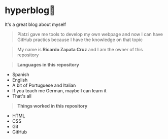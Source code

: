 # hyperblog💚
It's a great blog about myself

>Platzi gave me tools to develop my own webpage and now I can have GitHub practics because I have the knowledge on that topic

>My name is **Ricardo Zapata Cruz** and I am the owner of this repository

>**Languages in this repository**
* Spanish
* English
* A bit of Portuguese and Italian
* If you teach me German, maybe I can learn it
* That's all

>**Things worked in this repository**
* HTML
* CSS
* Git
* GitHub